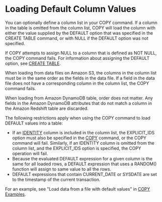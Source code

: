 # Loading Default Column Values<a name="c_loading_default_values"></a>

You can optionally define a column list in your COPY command\. If a column in the table is omitted from the column list, COPY will load the column with either the value supplied by the DEFAULT option that was specified in the CREATE TABLE command, or with NULL if the DEFAULT option was not specified\.

If COPY attempts to assign NULL to a column that is defined as NOT NULL, the COPY command fails\. For information about assigning the DEFAULT option, see [CREATE TABLE](r_CREATE_TABLE_NEW.md)\.

When loading from data files on Amazon S3, the columns in the column list must be in the same order as the fields in the data file\. If a field in the data file does not have a corresponding column in the column list, the COPY command fails\.

When loading from Amazon DynamoDB table, order does not matter\. Any fields in the Amazon DynamoDB attributes that do not match a column in the Amazon Redshift table are discarded\.

The following restrictions apply when using the COPY command to load DEFAULT values into a table: 
+ If an [IDENTITY](r_CREATE_TABLE_NEW.md#identity-clause) column is included in the column list, the EXPLICIT\_IDS option must also be specified in the [COPY](r_COPY.md) command, or the COPY command will fail\. Similarly, if an IDENTITY column is omitted from the column list, and the EXPLICIT\_IDS option is specified, the COPY operation will fail\.
+ Because the evaluated DEFAULT expression for a given column is the same for all loaded rows, a DEFAULT expression that uses a RANDOM\(\) function will assign to same value to all the rows\.
+ DEFAULT expressions that contain CURRENT\_DATE or SYSDATE are set to the timestamp of the current transaction\.

For an example, see "Load data from a file with default values" in [COPY Examples](r_COPY_command_examples.md)\.